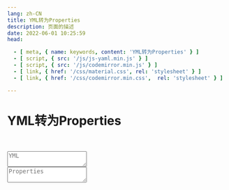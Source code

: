 ```yaml
---
lang: zh-CN
title: YML转为Properties
description: 页面的描述
date: 2022-06-01 10:25:59
head:

  - [ meta, { name: keywords, content: 'YML转为Properties' } ]
  - [ script, { src: '/js/js-yaml.min.js' } ]
  - [ script, { src: '/js/codemirror.min.js' } ]
  - [ link, { href: '/css/material.css', rel: 'stylesheet' } ]
  - [ link, { href: '/css/codemirror.min.css',  rel: 'stylesheet' } ]

---
```


# YML转为Properties

<br>
<br>
<label class="yp" v-if="view">
   <textarea placeholder="YML" id="ymlValue" ref="value"></textarea>
</label>
<br>
<label class="yp" v-if="view">
   <textarea placeholder="Properties" id="propertiesValue" readonly></textarea>
</label>
<br><br><br>
<div>
    <M-Button @click="toProperties()" class="oead-decrypt" :isLoading="toPropertiesBtnLoading" text="转换" type="primary"></M-Button>
    &nbsp;&nbsp;
    <M-Button @click="reset()" text="重置"></M-Button>
</div>
<span class="copy" @click="copy()"></span>

<script>

import Clipboard from "clipboard";

let inputEditor;
let outputEditor;
export default {
  name: 'YML-Properties',
  data(){
    return {
        toPropertiesBtnLoading: false,
        view: false
    };
  },
  mounted() {
    this.$refs.value.focus();
    CodeMirror.defineMode("p", function () {
        return {
            token: function (stream, state) {
                if (stream.eatSpace()) return null;
                if (stream.match(/^#/, true)) {
                    stream.skipToEnd();
                    return "comment";
                }
                if (stream.match(/^[^\s=]+(?=\s*=)/)) {
                    return "variable";
                }
                if (stream.eat("=")) {
                    stream.skipToEnd();
                    return null;
                }
                if (stream.match(/^[^\s]+/, true)) {
                    return "string";
                }
                stream.next();
                return null;
            }
        };
    });
    CodeMirror.defineMode("y", function () {
        return {
            token: function (stream, state) {
                if (stream.eatSpace()) return null;
                if (stream.match(/^#/, true)) {
                    stream.skipToEnd();
                    return "comment";
                }
                if (stream.match(/^[^\s:]+(?=\s*:)/)) {
                    return "variable";
                }
                if (stream.eat(":")) {
                    stream.skipToEnd();
                    return null;
                }
                if (stream.match(/^- (\S+):(\S+)/)) {
                    return null;
                }
                if (stream.match(/^[^\s]+/, true)) {
                    return null;
                }
                stream.next();
                return null;
            }
        };
    });
    inputEditor = CodeMirror.fromTextArea(document.getElementById('ymlValue'), {
        mode: "y",
        lineNumbers: false, 
        theme: "default",
        matchBrackets: true,
        indentWithTabs: true,
        smartIndent: true
    });
    outputEditor = CodeMirror.fromTextArea(document.getElementById('propertiesValue'), {
        mode: 'p',
        lineNumbers: false, 
        theme: "default",
        matchBrackets: true, 
        indentWithTabs: true, 
        smartIndent: true, 
    });
    this.view = true;
  },
  methods: {
    toProperties() {
       this.toPropertiesBtnLoading = true;
       const output = outputEditor.getDoc();
       try {
            const input = inputEditor.getValue();
            if(!input) {
                return;
            }
            const yamlObject = jsyaml.load(input);
            const properties = this.objectToProperties(yamlObject);
            output.setValue(properties);
            $('.copy').click();
            $success("已帮你复制到剪切板！");
        } catch (e) {
            $error("转换失败：" + e.message);
            output.setValue("");
        } finally {
            this.toPropertiesBtnLoading = false;
        }
    },
    reset() {
         const output = outputEditor.getDoc();
         output.setValue("");
         const input = inputEditor.getDoc();
         input.setValue("");
    },
    objectToProperties(obj, prefix = '') {
        let properties = '';
        for (const key in obj) {
            if (obj.hasOwnProperty(key)) {
                const value = obj[key];
                const newKey = prefix ? `${prefix}.${key}` : key;
                if (value === null || value === undefined) {
                    properties += `${newKey} = ${value}\n`;
                } else if (typeof value === 'object' && !Array.isArray(value)) {
                    properties += this.objectToProperties(value, newKey);
                } else if (Array.isArray(value)) {
                    value.forEach((item, index) => {
                        if (item === null || item === undefined) {
                            properties += `${newKey}[${index}] = ${item}\n`;
                        } else if (typeof item === 'object') {
                            properties += this.objectToProperties(item, `${newKey}[${index}]`);
                        } else {
                            properties += `${newKey}[${index}] = ${item}\n`;
                        }
                    });
                } else {
                    properties += `${newKey} = ${value}\n`;
                }
            }
        }
        return properties;
    },
    copy(){
        const output = outputEditor.getDoc();
        let clipboard = new Clipboard('.copy', {
          text:  () => {
            return output.getValue();
          },
        });
        clipboard.on('success', function () {
          $success("复制成功！");
          clipboard.destroy();
        });
        clipboard.on('error', function () {
          $warning("不支持复制哦！");
          clipboard.destroy();
        });
    }
  }
}
</script>


<style>
    .yp .CodeMirror {
        border: 1px solid var(--c-border);
        background-color: var(--c-bg);
        transition: background-color var(--t-color),border-color var(--t-color);
        font-family: monospace;
        font-size: 14px;
        padding: 0.5em;
        min-height: 60px;
        height: 200px;
        max-height: 400px;
        resize: vertical;
        border-radius: 5px;
    }
    .yp .CodeMirror-line{
         color: var(--c-text) !important;
    }
    .yp .CodeMirror-linenumbers {
        display: none;
    }
    .yp  .cm-variable {
        color: var(--c-brand) !important;
    }
    .yp .cm-comment {
        color: var(--c-text-lightest) !important;
    }
    .yp .cm-string {
        color: var(--c-brand) !important;
    }
</style>

<AdsbyGoogle slot="7889564278" layout="in-article"/>

<Comment></Comment>